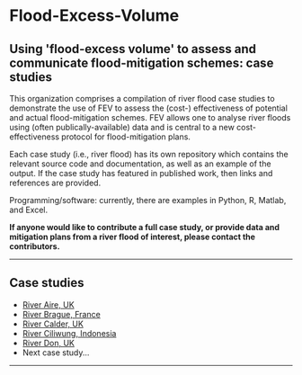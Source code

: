 # Flood-Excess-Volume

## Using 'flood-excess volume' to assess and communicate flood-mitigation schemes: case studies 

This organization comprises a compilation of river flood case studies to demonstrate the use of FEV to assess the (cost-) effectiveness of potential and actual flood-mitigation schemes. FEV allows one to analyse river floods using (often publically-available) data and is central to a new cost-effectiveness protocol for flood-mitigation plans. 

Each case study (i.e., river flood) has its own repository which contains the relevant source code and documentation, as well as an example of the output. If the case study has featured in published work, then links and references are provided. 

Programming/software: currently, there are examples in Python, R, Matlab, and Excel. 

**If anyone would like to contribute a full case study, or provide data and mitigation plans from a river flood of interest, please contact the contributors.** 

---
## Case studies
* [River Aire, UK](https://github.com/Flood-Excess-Volume/RiverAire)
* [River Brague, France](https://github.com/Flood-Excess-Volume/RiverBrague)
* [River Calder, UK](https://github.com/Flood-Excess-Volume/RiverCalder)
* [River Ciliwung, Indonesia](https://github.com/Flood-Excess-Volume/RiverCiliwung)
* [River Don, UK](https://github.com/Flood-Excess-Volume/RiverDon)
* Next case study...
---
